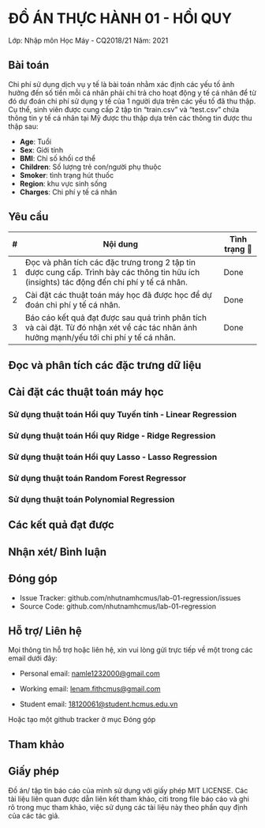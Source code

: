 # ĐỒ ÁN THỰC HÀNH 01 - HỒI QUY

Lớp: Nhập môn Học Máy - CQ2018/21
Năm: 2021

## Bài toán

Chi phí sử dụng dịch vụ y tế là bài toán nhằm xác định các yếu tố ảnh hưởng đến
số tiền mỗi cá nhân phải chi trả cho hoạt động y tế cá nhân để từ đó dự đoán chi
phí sử dụng y tế của 1 người dựa trên các yếu tố đã thu thập. Cụ thể, sinh viên
được cung cấp 2 tập tin “train.csv” và “test.csv” chứa thông tin y tế cá nhân tại Mỹ
được thu thập dựa trên các thông tin được thu thập sau:
- **Age**: Tuổi
- **Sex**: Giới tính
- **BMI**: Chỉ số khối cơ thể
- **Children**: Số lượng trẻ con/người phụ thuộc
- **Smoker**: tình trạng hút thuốc
- **Region**: khu vực sinh sống
- **Charges**: Chi phí y tế cá nhân

## Yêu cầu

| #   | Nội dung                                                        |  Tình trạng 🔨 |
| --- | ---------------------------------------------------------------------------- | ------------ |
| 1   | Đọc và phân tích các đặc trưng trong 2 tập tin được cung cấp. Trình bày các thông tin hữu ích (insights) tác động đến chi phí y tế cá nhân.        |       Done   |
| 2   | Cài đặt các thuật toán máy học đã được học để dự đoán chi phí y tế cá nhân.       |       Done   |
| 3   | Báo cáo kết quả đạt được sau quá trình phân tích và cài đặt. Từ đó nhận xét về các tác nhân ảnh hưởng mạnh/yếu tới chi phí y tế cá nhân.       |       Done   |

## Đọc và phân tích các đặc trưng dữ liệu

## Cài đặt các thuật toán máy học

### Sử dụng thuật toán Hồi quy Tuyến tính - Linear Regression

### Sử dụng thuật toán Hồi quy Ridge - Ridge Regression

### Sử dụng thuật toán Hồi quy Lasso - Lasso Regression

### Sử dụng thuật toán Random Forest Regressor

### Sử dụng thuật toán Polynomial Regression

## Các kết quả đạt được

## Nhận xét/ Bình luận

## Đóng góp 

- Issue Tracker: github.com/nhutnamhcmus/lab-01-regression/issues
- Source Code: github.com/nhutnamhcmus/lab-01-regression

## Hỗ trợ/ Liên hệ

Mọi thông tin hỗ trợ hoặc liên hệ, xin vui lòng gửi trực tiếp về một trong các email dưới đây:

- Personal email: namle1232000@gmail.com

- Working email: lenam.fithcmus@gmail.com

- Student email: 18120061@student.hcmus.edu.vn

Hoặc tạo một github tracker ở mục Đóng góp

## Tham khảo

## Giấy phép

Đồ án/ tập tin báo cáo của mình sử dụng với giấy phép MIT LICENSE. Các tài liệu liên quan được dẫn liên kết tham khảo, citi trong file báo cáo và ghi rõ trong mục tham khảo, việc sử dụng các tài liệu này theo phần quy định của các tác giả.

